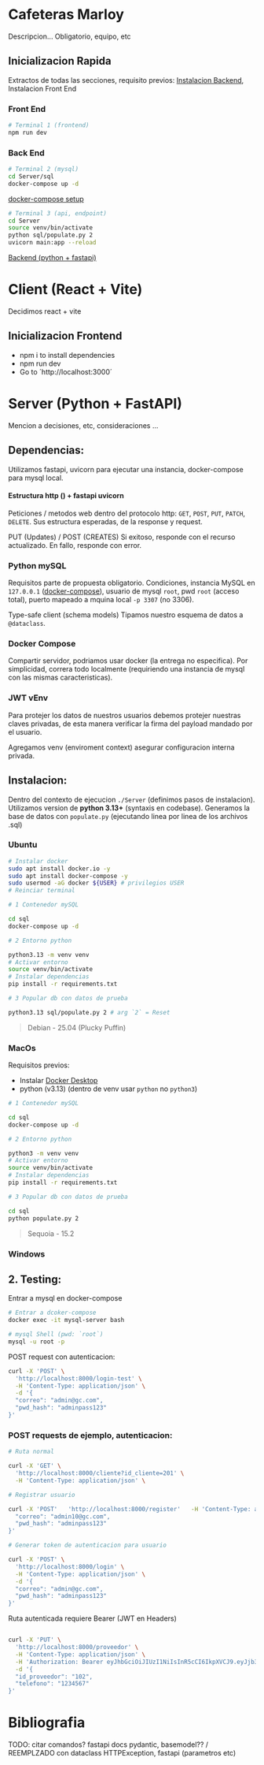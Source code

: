 # Cafeteras Marloy
Descripcion...
Obligatorio, equipo, etc

## Inicializacion Rapida
Extractos de todas las secciones, requisito previos: [Instalacion Backend](#instalacion), Instalacion Front End
### Front End
```bash
# Terminal 1 (frontend)
npm run dev
```
### Back End
```bash
# Terminal 2 (mysql)
cd Server/sql
docker-compose up -d 
```
[docker-compose setup](#instalacion-docker-compose)
```bash
# Terminal 3 (api, endpoint)
cd Server
source venv/bin/activate
python sql/populate.py 2
uvicorn main:app --reload
```
[Backend (python + fastapi)](#inicializacion-backend)

# Client (React + Vite)
Decidimos react + vite

## Inicializacion Frontend

- npm i to install dependencies
- npm run dev
- Go to ´http://localhost:3000´

# Server (Python + FastAPI)
Mencion a decisiones, etc, consideraciones ...

## **Dependencias:**
Utilizamos fastapi, uvicorn para ejecutar una instancia, docker-compose para mysql local.

#### Estructura http () + fastapi uvicorn
Peticiones / metodos web dentro del protocolo http: `GET`, `POST`, `PUT`, `PATCH`, `DELETE`. Sus estructura esperadas, de la response y request.

PUT (Updates) / POST (CREATES)
Si exitoso, responde con el recurso actualizado.
En fallo, responde con error.

### Python mySQL
Requisitos parte de propuesta obligatorio. Condiciones, instancia MySQL en `127.0.0.1` ([docker-compose](#instalacion-docker-compose)), usuario de mysql `root`, pwd `root` (acceso total), puerto mapeado a mquina local `-p 3307` (no 3306).

Type-safe client (schema models) Tipamos nuestro esquema de datos a `@dataclass`.

### Docker Compose
Compartir servidor, podriamos usar docker (la entrega no especifica). Por simplicidad, correra todo localmente (requiriendo una instancia de mysql con las mismas caracteristicas). 

### JWT vEnv
Para protejer los datos de nuestros usuarios debemos protejer nuestras claves privadas, de esta manera verificar la firma del payload mandado por el usuario.

Agregamos venv (enviroment context) asegurar configuracion interna privada.

## **Instalacion:**
Dentro del contexto de ejecucion `./Server` (definimos pasos de instalacion). Utilizamos version de **python 3.13+** (syntaxis en codebase). Generamos la base de datos con  `populate.py` (ejecutando linea por linea de los archivos .sql)

### Ubuntu
```bash
# Instalar docker
sudo apt install docker.io -y
sudo apt install docker-compose -y
sudo usermod -aG docker ${USER} # privilegios USER
# Reinciar terminal

# 1 Contenedor mySQL

cd sql
docker-compose up -d

# 2 Entorno python

python3.13 -m venv venv
# Activar entorno
source venv/bin/activate
# Instalar dependencias
pip install -r requirements.txt

# 3 Popular db con datos de prueba

python3.13 sql/populate.py 2 # arg `2` = Reset

```
> Debian - 25.04 (Plucky Puffin)

### MacOs
Requisitos previos:
- Instalar [Docker Desktop](https://docs.docker.com/desktop/setup/install/mac-install/)
- python (v3.13) (dentro de venv usar `python` no `python3`)

```bash
# 1 Contenedor mySQL

cd sql
docker-compose up -d

# 2 Entorno python

python3 -m venv venv
# Activar entorno
source venv/bin/activate
# Instalar dependencias
pip install -r requirements.txt

# 3 Popular db con datos de prueba

cd sql
python populate.py 2 
```
> Sequoia - 15.2

### Windows


## **2. Testing:**

Entrar a mysql en docker-compose
```bash
# Entrar a dcoker-compose
docker exec -it mysql-server bash

# mysql Shell (pwd: `root`)
mysql -u root -p
```

POST request con autenticacion:
```bash
curl -X 'POST' \
  'http://localhost:8000/login-test' \
  -H 'Content-Type: application/json' \
  -d '{
  "correo": "admin@gc.com",
  "pwd_hash": "adminpass123"
}'
```

### POST requests de ejemplo, autenticacion:

```bash
# Ruta normal

curl -X 'GET' \
  'http://localhost:8000/cliente?id_cliente=201' \
  -H 'Content-Type: application/json' \

```
```bash
# Registrar usuario

curl -X 'POST'   'http://localhost:8000/register'   -H 'Content-Type: application/json'   -d '{
  "correo": "admin10@gc.com",
  "pwd_hash": "adminpass123"
}'

# Generar token de autenticacion para usuario

curl -X 'POST' \
  'http://localhost:8000/login' \
  -H 'Content-Type: application/json' \
  -d '{
  "correo": "admin@gc.com",
  "pwd_hash": "adminpass123"
}'

```

Ruta autenticada requiere Bearer (JWT en Headers)
```bash

curl -X 'PUT' \
  'http://localhost:8000/proveedor' \
  -H 'Content-Type: application/json' \
  -H 'Authorization: Bearer eyJhbGciOiJIUzI1NiIsInR5cCI6IkpXVCJ9.eyJjb3JyZW8iOiJhZG1pbkBnYy5jb20iLCJlc19hZG1pbmlzdHJhZG9yIjoxLCJleHBpcmVzIjoxNzUxMDA0OTMyLjU3NDc3OX0.uwXAsU03_XhfXjVfCfo6MGe7TICAHNEaI2WRZm33QA8' \
  -d '{
  "id_proveedor": "102",
  "telefono": "1234567"
}'
```

# Bibliografia

TODO: citar comandos? fastapi docs
pydantic, basemodel?? / REEMPLZADO con dataclass
HTTPException, fastapi (parametros etc)